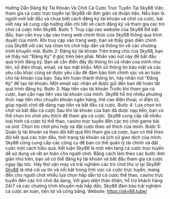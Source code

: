 Hướng Dẫn Đăng Ký Tài Khoản Và Chơi Cá Cược Trực Tuyến Tại Sky88
Việc tham gia cá cược trực tuyến tại Sky88 rất đơn giản và thuận tiện. Nếu bạn là người mới bắt đầu và chưa biết cách đăng ký tài khoản và chơi cá cược, bài viết này sẽ cung cấp hướng dẫn chi tiết về cách đăng ký và tham gia các trò chơi cá cược trên Sky88.
Bước 1: Truy cập vào website của Sky88
Để bắt đầu, bạn cần truy cập vào trang web chính thức của Sky88 thông qua trình duyệt của mình. Khi truy cập vào trang web, bạn sẽ thấy giao diện chính của Sky88 với các lựa chọn trò chơi hấp dẫn và thông tin về các chương trình khuyến mãi.
Bước 2: Đăng ký tài khoản
Trên trang chủ của Sky88, bạn sẽ thấy nút "Đăng Ký" ở góc trên bên phải. Nhấn vào nút này để bắt đầu quá trình đăng ký. Bạn sẽ cần điền đầy đủ thông tin cá nhân của mình như tên, số điện thoại, email, và tạo mật khẩu. Một số thông tin bảo mật và các yêu cầu khác cũng sẽ được yêu cầu để đảm bảo tính chính xác và an toàn cho tài khoản của bạn.
Sau khi hoàn thành thông tin, hãy nhấn nút "Đăng Ký" để tạo tài khoản. Một email xác nhận sẽ được gửi đến bạn để hoàn tất quá trình đăng ký.
Bước 3: Nạp tiền vào tài khoản
Trước khi tham gia cá cược, bạn cần nạp tiền vào tài khoản của mình. Sky88 hỗ trợ nhiều phương thức nạp tiền như chuyển khoản ngân hàng, thẻ cào điện thoại, ví điện tử, giúp người chơi dễ dàng nạp tiền và bắt đầu cá cược.
Bước 4: Lựa chọn trò chơi và bắt đầu cá cược
Sau khi tài khoản của bạn đã được nạp tiền, bạn có thể chọn trò chơi yêu thích để tham gia cá cược. Sky88 cung cấp rất nhiều loại hình cá cược từ thể thao, casino trực tuyến đến các trò chơi game bài và slot. Chọn trò chơi phù hợp và đặt cược theo sở thích của mình.
Bước 5: Quản lý tài khoản và theo dõi kết quả
Khi tham gia cá cược, bạn có thể theo dõi kết quả các trận đấu, tình trạng tài khoản và lịch sử giao dịch của mình. Sky88 cũng cung cấp các công cụ để bạn có thể quản lý tài chính và đặt cược một cách hiệu quả.
Kết luận
Sky88 là một nền tảng cá cược trực tuyến dễ sử dụng và rất an toàn cho người chơi. Bằng cách làm theo các bước đơn giản như trên, bạn sẽ có thể đăng ký tài khoản và bắt đầu tham gia cá cược ngay lập tức. Hãy thử vận may và trải nghiệm các trò chơi thú vị tại Sky88!
<a href="https://sky88.tube/ "> Sky88</a> là nhà cái uy tín và nổi bật trong lĩnh vực cá cược trực tuyến, mang đến cho người chơi nhiều lựa chọn hấp dẫn từ cá cược thể thao, casino trực tuyến đến các trò chơi đa dạng. Với giao diện thân thiện, hỗ trợ khách hàng 24/7 và các chương trình khuyến mãi hấp dẫn, Sky88 đảm bảo trải nghiệm cá cược an toàn, tiện lợi và công bằng.
Website: https://sky88.tube/
